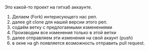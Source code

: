 Это какой-то проект на гитхаб аккаунте.


1. Делаем (Fork) интерисующего нас реп.
2. далее git clone для нашей версии этого реп. 
3. содаём ветку с предлогаемыми изменениями
4. Производим все изменения только в этой ветки
5. далее отправляем эти изменения на свой акаунт (push)
6. в окне на gh появляется возможность отправить pull request.
